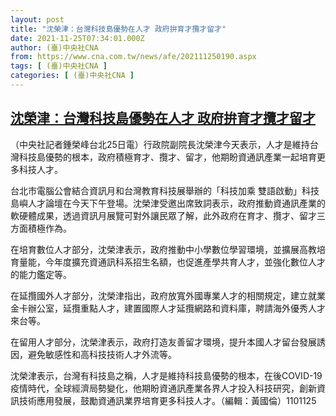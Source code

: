 ```yaml
---
layout: post
title: "沈榮津：台灣科技島優勢在人才 政府拚育才攬才留才"
date: 2021-11-25T07:34:01.000Z
author: (臺)中央社CNA
from: https://www.cna.com.tw/news/afe/202111250190.aspx
tags: [ (臺)中央社CNA ]
categories: [ (臺)中央社CNA ]
---
```

<!--1637825641000-->
[沈榮津：台灣科技島優勢在人才 政府拚育才攬才留才](https://www.cna.com.tw/news/afe/202111250190.aspx)
------

<div>
<div></div><div><p>（中央社記者鍾榮峰台北25日電）行政院副院長沈榮津今天表示，人才是維持台灣科技島優勢的根本，政府積極育才、攬才、留才，他期盼資通訊產業一起培育更多科技人才。</p><p>台北市電腦公會結合資訊月和台灣教育科技展舉辦的「科技加乘 雙語啟動」科技島嶼人才論壇在今天下午登場。沈榮津受邀出席致詞表示，政府推動資通訊產業的軟硬體成果，透過資訊月展覽可對外讓民眾了解，此外政府在育才、攬才、留才三方面積極作為。</p><p>在培育數位人才部分，沈榮津表示，政府推動中小學數位學習環境，並擴展高教培育量能，今年度擴充資通訊科系招生名額，也促進產學共育人才，並強化數位人才的能力鑑定等。</p><p>在延攬國外人才部分，沈榮津指出，政府放寬外國專業人才的相關規定，建立就業金卡辦公室，延攬重點人才，建置國際人才延攬網路和資料庫，聘請海外優秀人才來台等。</p><p>在留用人才部分，沈榮津表示，政府打造友善留才環境，提升本國人才留台發展誘因，避免敏感性和高科技技術人才外流等。</p><p>沈榮津表示，台灣有科技島之稱，人才是維持科技島優勢的根本，在後COVID-19疫情時代，全球經濟局勢變化，他期盼資通訊產業各界人才投入科技研究，創新資訊技術應用發展，鼓勵資通訊業界培育更多科技人才。（編輯：黃國倫）1101125</p></div>
</div>
